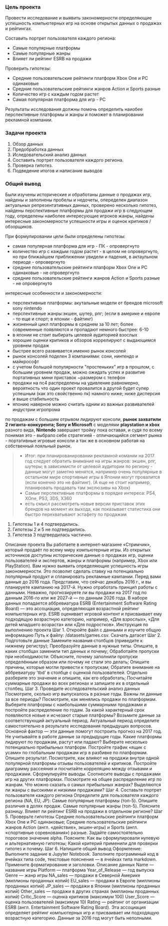 ### Цель проекта
Провести исследование и выявить закономерности определяющие успешность компьютерных игр на основе открытых данных о продажах и рейтингах. 

Составить портрет пользователя каждого региона:
* Самые популярные платформы
* Самые популярные жанры
* Влияет ли рейтинг ESRB на продажи

Проверить гипотезы:
* Средние пользовательские рейтинги платформ Xbox One и PC одинаковые
* Средние пользовательские рейтинги жанров Action и Sports разные
* Количество игр с каждым годом растет
* Самая популярная платформа для игр - PC

Результаты исследования должны помочь определить наиобее перспективные платформы и жанры и поможет в планировании рекламной компании.

### Задачи проекта

1. Обзор данных
2. Предобработка данных
3. Иследовательский анализ данных
4. Составить портрет пользователя каждого региона.
5. Проверка гипотез.
6. Подведение итогов и написание выводов

### Общий вывод

Были изучены исторические и обработаны данные о продажах игр, найдены и заполнены пробелы и недочеты, опеределен диапазон актуальных репрезентативных данных, проверено несколько гипотез, найдены перспективные платформы для продажи игр в следующем году, определены наиболее интересующие игроков жанры, найдены интересные закономерности успешности игры и оценок критиков / обзорщиков.

При формулировании цели были определены гипотезы:
* самая популярная платформа для игр - ПК - опровергнуто
* количество игр с каждым годом растет - в целом не опровергнуто, но при ближайшем приближении увидели и падения, в актаульном периоде - опровергнуто
* средние пользовательские рейтинги платформ Xbox One и PC одинаковые - не опровергнуто
* средние пользовательские рейтинги жанров Action и Sports разные - не опровергнуто

интересные особенности и закономерности:

* перспективные платформы: акутальные модели от брендов microsoft sony nintendo
* перспективные жанры:экшен, шутер, рпг; (если в америке и европе - то еще и спорт; в японии - файтинг)
* жизненный цикл платформы в среднем за 10 лет; более современные появляются и пропадают немного быстрее: 6-10
* в японии не стоит выбирать целевой аудиторией взослых
* хорошие оценки критиков и обзоров коррелируют с выдающимся уровнем продаж
* быстрее всего развивается именно рынок консолей
* рынок консолей поделен 3 компаниями: сони, нинтендо и майкрософт
* с учетом большой популярности "простеньких" игр в прошлом, с большим уровнем продаж, можно ожидать успех и развитие портативных мини приставок ~размером с телефон
* продажи на пс4 распределены на удивление равномерно, вероятность что один проект провалится а другой будет супер успешным (как это свойственно пк) намного ниже; ниже дисперсия и выше стабильность
* японию наверное можно считать одним из важных развивателей индустрии игропрома 

по продажам с большим отрывом лидируют консоли, **рынок захватили 2 гиганта-конкурента; Sony и Microsoft** с моделями **playstation и xbox** разного вида, **Nintendo** завершает тройку пока оставая, и судя по всему понимая это - выбрало себе стратегией - отличающийся сегмент рынка - портативные игровые консоли а так же в основном работая на собственный лояльный рынок.

> * Итог: при планированировании рекламной комании на 2017 год следует обратить внимание на игры жанров: экшен, рпг, шутеры; в зависимисти от целевой аудитории по региону - данные могут заметно менятся, например очень популярные в остальном мире спортивные игры в Японии могут провалится (если конечно это не файтинг). (А еще не стоит например, планировать продавать там экслюзивы на Xbox)
> * Самые перспективные платформы в порядке интереса: PS4, XOne, PS3, 3DS, X360 
> * есть смысл рассмотреть новые версии приставок этих брендов на момент их выхода, как показывает статистика они быстро перехватывают эстафету по продажам










1. Гипотезы 1 и 4 подтвердились.
2. Гипотезы 2 и 5 не подтвердились.
3. Гипотеза 3 подтвердилась частично.



Описание проекта
Вы работаете в интернет-магазине «Стримчик», который продаёт по всему миру компьютерные игры. Из открытых источников доступны исторические данные о продажах игр, оценки пользователей и экспертов, жанры и платформы (например, Xbox или PlayStation). Вам нужно выявить определяющие успешность игры закономерности. Это позволит сделать ставку на потенциально популярный продукт и спланировать рекламные кампании.
Перед вами данные до 2016 года. Представим, что сейчас декабрь 2016 г., и вы планируете кампанию на 2017-й. Нужно отработать принцип работы с данными. Неважно, прогнозируете ли вы продажи на 2017 год по данным 2016-го или же 2027-й — по данным 2026 года.
В наборе данных попадается аббревиатура ESRB (Entertainment Software Rating Board) — это ассоциация, определяющая возрастной рейтинг компьютерных игр. ESRB оценивает игровой контент и присваивает ему подходящую возрастную категорию, например, «Для взрослых», «Для детей младшего возраста» или «Для подростков».
Инструкция по выполнению проекта
Шаг 1. Откройте файл с данными и изучите общую информацию
Путь к файлу: /datasets/games.csv. Скачать датасет
Шаг 2. Подготовьте данные
Замените названия столбцов (приведите к нижнему регистру);
Преобразуйте данные в нужные типы. Опишите, в каких столбцах заменили тип данных и почему;
Обработайте пропуски при необходимости:
Объясните, почему заполнили пропуски определённым образом или почему не стали это делать;
Опишите причины, которые могли привести к пропускам;
Обратите внимание на аббревиатуру 'tbd' в столбце с оценкой пользователей. Отдельно разберите это значение и опишите, как его обработать;
Посчитайте суммарные продажи во всех регионах и запишите их в отдельный столбец.
Шаг 3. Проведите исследовательский анализ данных
Посмотрите, сколько игр выпускалось в разные годы. Важны ли данные за все периоды?
Посмотрите, как менялись продажи по платформам. Выберите платформы с наибольшими суммарными продажами и постройте распределение по годам. За какой характерный срок появляются новые и исчезают старые платформы?
Возьмите данные за соответствующий актуальный период. Актуальный период определите самостоятельно в результате исследования предыдущих вопросов. Основной фактор — эти данные помогут построить прогноз на 2017 год.
Не учитывайте в работе данные за предыдущие годы.
Какие платформы лидируют по продажам, растут или падают? Выберите несколько потенциально прибыльных платформ.
Постройте график «ящик с усами» по глобальным продажам игр в разбивке по платформам. Опишите результат.
Посмотрите, как влияют на продажи внутри одной популярной платформы отзывы пользователей и критиков. Постройте диаграмму рассеяния и посчитайте корреляцию между отзывами и продажами. Сформулируйте выводы.
Соотнесите выводы с продажами игр на других платформах.
Посмотрите на общее распределение игр по жанрам. Что можно сказать о самых прибыльных жанрах? Выделяются ли жанры с высокими и низкими продажами?
Шаг 4. Составьте портрет пользователя каждого региона
Определите для пользователя каждого региона (NA, EU, JP):
Самые популярные платформы (топ-5). Опишите различия в долях продаж.
Самые популярные жанры (топ-5). Поясните разницу.
Влияет ли рейтинг ESRB на продажи в отдельном регионе?
Шаг 5. Проверьте гипотезы
Средние пользовательские рейтинги платформ Xbox One и PC одинаковые;
Средние пользовательские рейтинги жанров Action (англ. «действие», экшен-игры) и Sports (англ. «спортивные соревнования») разные.
Задайте самостоятельно пороговое значение alpha.
Поясните:
Как вы сформулировали нулевую и альтернативную гипотезы;
Какой критерий применили для проверки гипотез и почему.
Шаг 6. Напишите общий вывод
Оформление: Выполните задание в Jupyter Notebook. Заполните программный код в ячейках типа code, текстовые пояснения — в ячейках типа markdown. Примените форматирование и заголовки.
Описание данных
Name — название игры
Platform — платформа
Year_of_Release — год выпуска
Genre — жанр игры
NA_sales — продажи в Северной Америке (миллионы проданных копий)
EU_sales — продажи в Европе (миллионы проданных копий)
JP_sales — продажи в Японии (миллионы проданных копий)
Other_sales — продажи в других странах (миллионы проданных копий)
Critic_Score — оценка критиков (максимум 100)
User_Score — оценка пользователей (максимум 10)
Rating — рейтинг от организации ESRB (англ. Entertainment Software Rating Board). Эта ассоциация определяет рейтинг компьютерных игр и присваивает им подходящую возрастную категорию.
Данные за 2016 год могут быть неполными.

